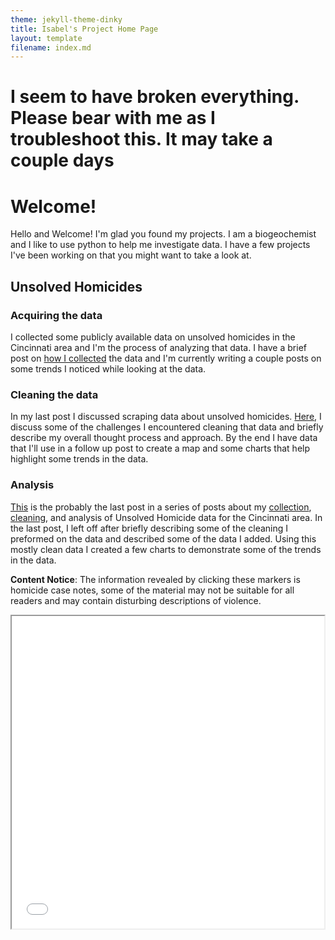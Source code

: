 ```yaml
---
theme: jekyll-theme-dinky
title: Isabel's Project Home Page
layout: template
filename: index.md
--- 
```


# I seem to have broken everything. Please bear with me as I troubleshoot this. It may take a couple days

# Welcome!  
Hello and Welcome!
I'm glad you found my projects. I am a biogeochemist and I like to use python to help me investigate data. I have a few projects I've been working on that you might want to take a look at.  

## Unsolved Homicides
### Acquiring the data
I collected some publicly available data on unsolved homicides in the Cincinnati area and I'm the process of analyzing that data. I have a brief post on [how I collected](https://github.com/IsabelsRepo/IsabelsRepo.github.io/blob/main/Unsolved-Scraper-post.md) the data and I'm currently writing a couple posts on some trends I noticed while looking at the data. 

### Cleaning the data
In my last post I discussed scraping data about unsolved homicides. [Here](https://github.com/IsabelsRepo/IsabelsRepo.github.io/blob/main/2022-07-26-Unsolved-Homicide-Data-Cleaning.md), I discuss some of the challenges I encountered cleaning that data and briefly describe my overall thought process and approach. By the end I have data that I'll use in a follow up post to create a map and some charts that help highlight some trends in the data.

### Analysis
[This](https://github.com/IsabelsRepo/IsabelsRepo.github.io/blob/main/2022-08-01_Unsolved_Homicide_Analysis.md)  is the probably the last post in a series of posts about my [collection](https://github.com/IsabelsRepo/IsabelsRepo.github.io/blob/main/Unsolved-Scraper-post.md), [cleaning](https://github.com/IsabelsRepo/IsabelsRepo.github.io/blob/main/2022-07-26-Unsolved-Homicide-Data-Cleaning.md), and analysis of Unsolved Homicide data for the Cincinnati area. In the last post, I left off after briefly describing some of the cleaning I preformed on the data and described some of the data I added. Using this mostly clean data I created a few charts to demonstrate some of the trends in the data. 

**Content Notice**: The information revealed by clicking these markers is homicide case notes, some of the material may not be suitable for all readers and may contain disturbing descriptions of violence.

<iframe src="Unsolved-Homicides-by-Gender.html" height="500" width="500"></iframe>
